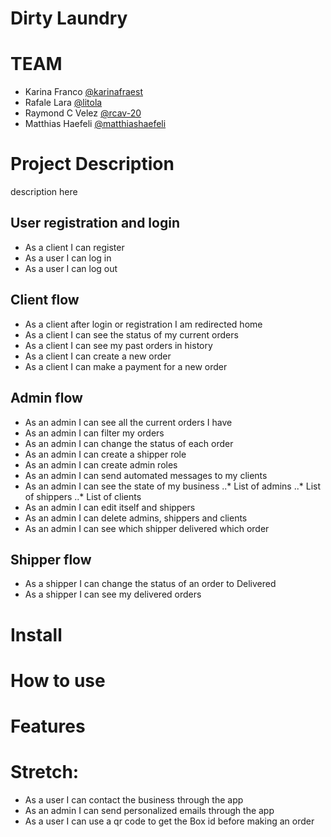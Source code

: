 # Dirty Laundry
 
# TEAM
* Karina Franco    [@karinafraest](https://github.com/karinafraest)
* Rafale Lara    [@litola](https://github.com/litola)
* Raymond C Velez    [@rcav-20](https://github.com/RCAVelez)
* Matthias Haefeli    [@matthiashaefeli](https://github.com/matthiashaefeli)

# Project Description
description here

## User registration and login
* As a client I can register
* As a user I can log in
* As a user I can log out

## Client flow
* As a client after login or registration I am redirected home
* As a client I can see the status of my current orders
* As a client I can see my past orders in history
* As a client I can create a new order
* As a client I can make a payment for a new order

## Admin flow
* As an admin I can see all the current orders I have
* As an admin I can filter my orders
* As an admin I can change the status of each order
* As an admin I can create a shipper role
* As an admin I can create admin roles
* As an admin I can send automated messages to my clients
* As an admin I can see the state of my business
..* List of admins
..* List of shippers
..* List of clients
* As an admin I can edit itself and shippers
* As an admin I can delete admins, shippers and clients
* As an admin I can see which shipper delivered which order

## Shipper flow
* As a shipper I can change the status of an order to Delivered
* As a shipper I can see my delivered orders

# Install


# How to use


# Features


# Stretch:
* As a user I can contact the business through the app
* As an admin I can send personalized emails through the app
* As a user I can use a qr code to get the Box id before making an order

